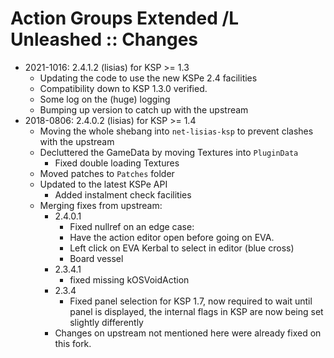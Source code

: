 # Action Groups Extended /L Unleashed :: Changes

* 2021-1016: 2.4.1.2 (lisias) for KSP >= 1.3
	+ Updating the code to use the new KSPe 2.4 facilities
	+ Compatibility down to KSP 1.3.0 verified.
	+ Some log on the (huge) logging
	+ Bumping up version to catch up with the upstream
* 2018-0806: 2.4.0.2 (lisias) for KSP >= 1.4
	+ Moving the whole shebang into `net-lisias-ksp` to prevent clashes with the upstream
	+ Decluttered the GameData by moving Textures into `PluginData`
		- Fixed double loading Textures
	+ Moved patches to `Patches` folder
	+ Updated to the latest KSPe API
		+ Added instalment check facilities 
	+ Merging fixes from upstream:
		- 2.4.0.1
			- Fixed nullref on an edge case:
			- Have the action editor open before going on EVA.
			- Left click on EVA Kerbal to select in editor (blue cross)
			- Board vessel
		- 2.3.4.1
			- fixed missing kOSVoidAction
		- 2.3.4
			- Fixed panel selection for KSP 1.7, now required to wait until panel is displayed, the internal flags in KSP are now being set slightly differently
		- Changes on upstream not mentioned here were already fixed on this fork.
